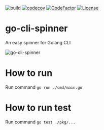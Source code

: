 ![build](https://github.com/kaduartur/go-cli-spinner/workflows/build/badge.svg)
[![codecov](https://codecov.io/gh/kaduartur/go-cli-spinner/branch/master/graph/badge.svg)](https://codecov.io/gh/kaduartur/go-cli-spinner)
[![CodeFactor](https://www.codefactor.io/repository/github/kaduartur/go-cli-spinner/badge)](https://www.codefactor.io/repository/github/kaduartur/go-cli-spinner)
[![License](https://img.shields.io/badge/License-Apache%202.0-blue.svg)](https://opensource.org/licenses/Apache-2.0)

# go-cli-spinner
An easy spinner for Golang CLI

![go-cli-spinner](https://user-images.githubusercontent.com/17505818/85238202-cff38a00-b402-11ea-9310-ea773a6b565e.gif)

# How to run

Run command `go run ./cmd/main.go`


# How to run test

Run command `go test ./pkg/...`
